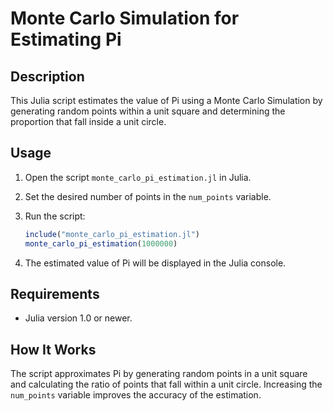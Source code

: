 # Monte Carlo Simulation for Estimating Pi

## Description
This Julia script estimates the value of Pi using a Monte Carlo Simulation by generating random points within a unit square and determining the proportion that fall inside a unit circle.

## Usage
1. Open the script `monte_carlo_pi_estimation.jl` in Julia.
2. Set the desired number of points in the `num_points` variable.
3. Run the script:

    ```julia
    include("monte_carlo_pi_estimation.jl")
    monte_carlo_pi_estimation(1000000)
    ```

4. The estimated value of Pi will be displayed in the Julia console.

## Requirements
- Julia version 1.0 or newer.

## How It Works
The script approximates Pi by generating random points in a unit square and calculating the ratio of points that fall within a unit circle. Increasing the `num_points` variable improves the accuracy of the estimation.
